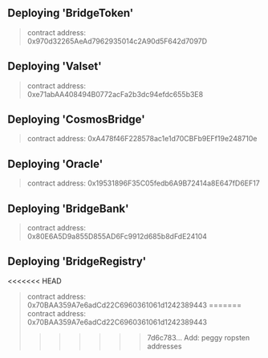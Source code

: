 
   Deploying 'BridgeToken'
   -----------------------
   > contract address:    0x970d32265AeAd7962935014c2A90d5F642d7097D

   Deploying 'Valset'
   ------------------
   > contract address:    0xe71abAA408494B0772acFa2b3dc94efdc655b3E8

   Deploying 'CosmosBridge'
   ------------------------
   > contract address:    0xA478f46F228578ac1e1d70CBFb9EFf19e248710e

   Deploying 'Oracle'
   ------------------
   > contract address:    0x19531896F35C05fedb6A9B72414a8E647fD6EF17

   Deploying 'BridgeBank'
   ----------------------
   > contract address:    0x80E6A5D9a855D855AD6Fc9912d685b8dFdE24104
   
   Deploying 'BridgeRegistry'
   --------------------------
<<<<<<< HEAD
   > contract address:    0x70BAA359A7e6adCd22C6960361061d1242389443
=======
   > contract address:    0x70BAA359A7e6adCd22C6960361061d1242389443
>>>>>>> 7d6c783... Add: peggy ropsten addresses
